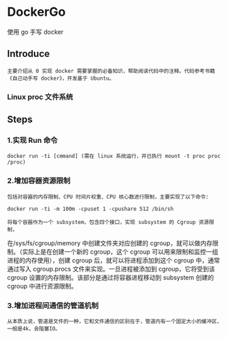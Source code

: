 # DockerGo

使用 go 手写 docker

## Introduce

    主要介绍从 0 实现 docker 需要掌握的必备知识，帮助阅读代码中的注释。代码参考书籍《自己动手写 docker》，开发基于 Ubuntu。

### Linux proc 文件系统

## Steps

### 1.实现 Run 命令

```shell
docker run -ti [cmmand] (需在 linux 系统运行，并已执行 mount -t proc proc /proc)
```

### 2.增加容器资源限制

    包括对容器的内存限制、CPU 时间片权重、CPU 核心数进行限制，主要实现了以下命令:

```shell
docker run -ti -m 100m -cpuset 1 -cpushare 512 /bin/sh
```

    将每个容器作为一个 subsystem，包含四个接口，实现 subsystem 的 Cgroup 资源限制，

在/sys/fs/cgroup/memory 中创建文件夹对应创建的 cgroup，就可以做内存限制。（实际上是在创建一个新的 cgroup，这个 cgroup 可以用来限制和监控一组进程的内存使用），创建 cgroup 后，就可以将进程添加到这个 cgroup 中，通常通过写入 cgroup.procs 文件来实现。一旦进程被添加到 cgroup，它将受到该 cgroup 设置的内存限制。该部分是通过将容器进程移动到 subsystem 创建的 cgroup 中进行资源限制。

### 3.增加进程间通信的管道机制

    从本质上说，管道是文件的一种，它和文件通信的区别在于，管道内有一个固定大小的缓冲区，一般是4k，会阻塞IO。
